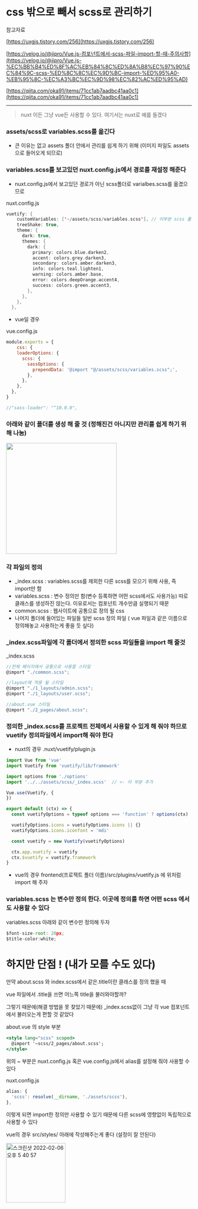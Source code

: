 # css 밖으로 빼서 scss로 관리하기

참고자료

[https://uxgjs.tistory.com/256](https://uxgjs.tistory.com/256)

[https://velog.io/@jipro/Vue.js-컴포넌트에서-scss-파일-import-할-때-주의사항](https://velog.io/@jipro/Vue.js-%EC%BB%B4%ED%8F%AC%EB%84%8C%ED%8A%B8%EC%97%90%EC%84%9C-scss-%ED%8C%8C%EC%9D%BC-import-%ED%95%A0-%EB%95%8C-%EC%A3%BC%EC%9D%98%EC%82%AC%ED%95%AD)

[https://qiita.com/oka91/items/71cc1ab7aadbc41aa0c1](https://qiita.com/oka91/items/71cc1ab7aadbc41aa0c1)

---

> nuxt 이든 그냥 vue든 사용할 수 있다. 여기서는 nuxt로 예를 들겠다
> 

### assets/scss로 variables.scss를 옮긴다

- 큰 이유는 없고 assets 폴더 안에서 관리를 쉽게 하기 위해 (이미지 파일도 assets으로 들어오게 되므로)

### variables.scss를 보고있던 nuxt.config.js에서 경로를 재설정 해준다

- nuxt.config.js에서 보고있던 경로가 아닌 scss폴더로 varialbes.scss를 옮겼으므로

nuxt.config.js

```swift
vuetify: {
    customVariables: ['~/assets/scss/variables.scss'], // 이부분 scss 폴더를 추가했다
    treeShake: true,
    theme: {
      dark: true,
      themes: {
        dark: {
          primary: colors.blue.darken2,
          accent: colors.grey.darken3,
          secondary: colors.amber.darken3,
          info: colors.teal.lighten1,
          warning: colors.amber.base,
          error: colors.deepOrange.accent4,
          success: colors.green.accent3,
        },
      },
    },
  },
```

- vue일 경우

vue.config.js

```jsx
module.exports = {
	css: {
    loaderOptions: {
      scss: {
        sassOptions: {
          prependData: '@import "@/assets/scss/variables.scss";',
        },
      },
    },
  },
}

//"sass-loader": "^10.0.0",
```

### 아래와 같이 폴더를 생성 해 줄 것 (정해진건 아니지만 관리를 쉽게 하기 위해 나눔)

<img src="https://user-images.githubusercontent.com/46176241/152669869-ef82a2fd-24b2-49a5-a563-65bafef7d67c.png" width="300"> 

### 각 파일의 정의

- _index.scss : variables.scss를 제외한 다른 scss를 모으기 위해 사용, 즉 import만 함
- variables.scss : 변수 정의만 함(변수 등록하면 어떤  scss에서도 사용가능) 
따로 클래스를 생성하진 않는다. 이유로서는 컴포넌트 개수만큼 실행되기 때문
- common.scss : 웹사이트에 공통으로 정의 될  css
- 나머지 폴더에 들어있는 파일들 일반 scss 정의 파일 ( vue 파일과 같은 이름으로 정의해놓고 사용하는게 좋을 듯 싶다)

### _index.scss파일에 각 폴더에서 정의한  scss 파일들을 import 해 줄것

_index.scss

```jsx
//전체 페이지에서 공통으로 사용할 스타일
@import "./common.scss";

//layout에 적용 될 스타일
@import "./1_layouts/admin.scss";
@import "./1_layouts/user.scss";

//about.vue 스타일
@import "./2_pages/about.scss";
```

### 정의한 _index.scss를 프로젝트 전체에서 사용할 수 있게 해 줘야 하므로 vuetify 정의파일에서 import해 줘야 한다

- nuxt의 경우 
.nuxt/vuetify/plugin.js

```jsx
import Vue from 'vue'
import Vuetify from 'vuetify/lib/framework'

import options from './options'
import '../../assets/scss/_index.scss'  // <- 이 부분 추가

Vue.use(Vuetify, {
})

export default (ctx) => {
  const vuetifyOptions = typeof options === 'function' ? options(ctx) : options

  vuetifyOptions.icons = vuetifyOptions.icons || {}
  vuetifyOptions.icons.iconfont = 'mdi'

  const vuetify = new Vuetify(vuetifyOptions)

  ctx.app.vuetify = vuetify
  ctx.$vuetify = vuetify.framework
}
```

- vue의 경우
frontend(프로젝트 폴더 이름)/src/plugins/vuetify.js 에 위처럼 import 해 주자

### variables.scss 는 변수만 정의 한다. 이곳에 정의를 하면 어떤  scss 에서도 사용할 수 있다

variables.scss 아래와 같이 변수만 정의해 두자

```jsx
$font-size-root: 20px;
$title-color:white;
```

# 하지만 단점 ! (내가 모를 수도 있다)

만약 about.scss 와 index.scss에서 같은.title이란 클래스를 정의 했을 때

vue 파일에서 .title을 쓰면 어느쪽 title을 불러와야할까?

그렇기 때문에(해결 방법을 못 찾았기 때문에) _index.scss없이 그냥 각 vue 컴포넌트에서 불러오는게 편할 것 같았다

about.vue 의 style 부분

```jsx
<style lang="scss" scoped>
  @import '~scss/2_pages/about.scss';
</style>
```

위의 ~ 부분은 nuxt.config.js 혹은 vue.config.js에서 alias를 설정해 줘야 사용할 수 있다

nuxt.config.js

```jsx
alias: {
  'scss': resolve(__dirname, './assets/scss'),
},
```

이렇게 되면 import한 정의만 사용할 수 있기 때문에 다른  scss에 영향없이 독립적으로 사용할 수 있다

vue의 경우  src/styles/ 아래에 작성해주는게 좋다 (설정이 잘 안된다)

<img width="161" alt="스크린샷 2022-02-06 오후 5 40 57" src="https://user-images.githubusercontent.com/46176241/152686683-fe669939-7e01-491d-9d02-3a5749520037.png">
